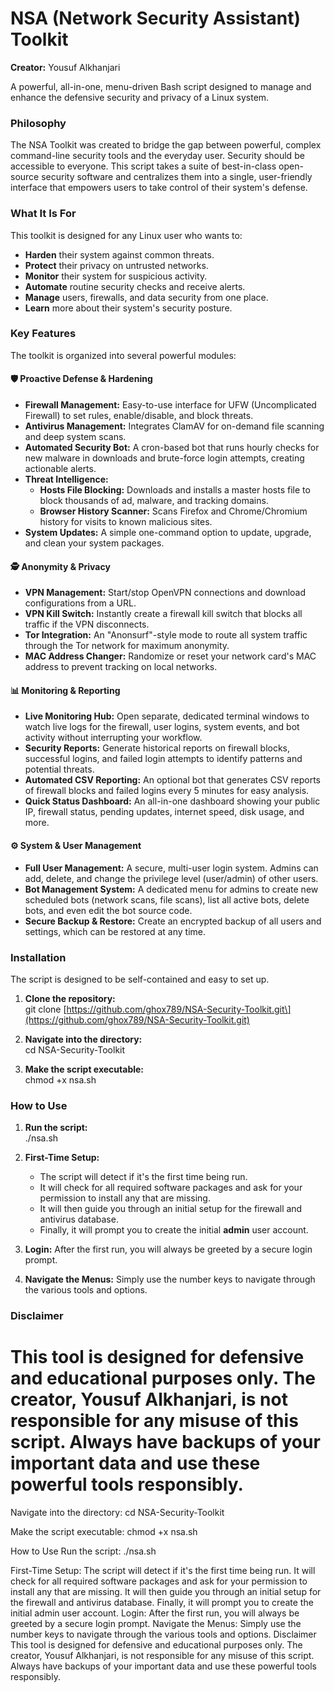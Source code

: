 # **NSA (Network Security Assistant) Toolkit**

**Creator:** Yousuf Alkhanjari

A powerful, all-in-one, menu-driven Bash script designed to manage and enhance the defensive security and privacy of a Linux system.

### **Philosophy**

The NSA Toolkit was created to bridge the gap between powerful, complex command-line security tools and the everyday user. Security should be accessible to everyone. This script takes a suite of best-in-class open-source security software and centralizes them into a single, user-friendly interface that empowers users to take control of their system's defense.

### **What It Is For**

This toolkit is designed for any Linux user who wants to:

* **Harden** their system against common threats.  
* **Protect** their privacy on untrusted networks.  
* **Monitor** their system for suspicious activity.  
* **Automate** routine security checks and receive alerts.  
* **Manage** users, firewalls, and data security from one place.  
* **Learn** more about their system's security posture.

### **Key Features**

The toolkit is organized into several powerful modules:

#### **🛡️ Proactive Defense & Hardening**

* **Firewall Management:** Easy-to-use interface for UFW (Uncomplicated Firewall) to set rules, enable/disable, and block threats.  
* **Antivirus Management:** Integrates ClamAV for on-demand file scanning and deep system scans.  
* **Automated Security Bot:** A cron-based bot that runs hourly checks for new malware in downloads and brute-force login attempts, creating actionable alerts.  
* **Threat Intelligence:**  
  * **Hosts File Blocking:** Downloads and installs a master hosts file to block thousands of ad, malware, and tracking domains.  
  * **Browser History Scanner:** Scans Firefox and Chrome/Chromium history for visits to known malicious sites.  
* **System Updates:** A simple one-command option to update, upgrade, and clean your system packages.

#### **🕵️ Anonymity & Privacy**

* **VPN Management:** Start/stop OpenVPN connections and download configurations from a URL.  
* **VPN Kill Switch:** Instantly create a firewall kill switch that blocks all traffic if the VPN disconnects.  
* **Tor Integration:** An "Anonsurf"-style mode to route all system traffic through the Tor network for maximum anonymity.  
* **MAC Address Changer:** Randomize or reset your network card's MAC address to prevent tracking on local networks.

#### **📊 Monitoring & Reporting**

* **Live Monitoring Hub:** Open separate, dedicated terminal windows to watch live logs for the firewall, user logins, system events, and bot activity without interrupting your workflow.  
* **Security Reports:** Generate historical reports on firewall blocks, successful logins, and failed login attempts to identify patterns and potential threats.  
* **Automated CSV Reporting:** An optional bot that generates CSV reports of firewall blocks and failed logins every 5 minutes for easy analysis.  
* **Quick Status Dashboard:** An all-in-one dashboard showing your public IP, firewall status, pending updates, internet speed, disk usage, and more.

#### **⚙️ System & User Management**

* **Full User Management:** A secure, multi-user login system. Admins can add, delete, and change the privilege level (user/admin) of other users.  
* **Bot Management System:** A dedicated menu for admins to create new scheduled bots (network scans, file scans), list all active bots, delete bots, and even edit the bot source code.  
* **Secure Backup & Restore:** Create an encrypted backup of all users and settings, which can be restored at any time.

### **Installation**

The script is designed to be self-contained and easy to set up.

1. **Clone the repository:**  
   git clone \[https://github.com/ghox789/NSA-Security-Toolkit.git\](https://github.com/ghox789/NSA-Security-Toolkit.git)

2. **Navigate into the directory:**  
   cd NSA-Security-Toolkit

3. **Make the script executable:**  
   chmod \+x nsa.sh

### **How to Use**

1. **Run the script:**  
   ./nsa.sh

2. **First-Time Setup:**  
   * The script will detect if it's the first time being run.  
   * It will check for all required software packages and ask for your permission to install any that are missing.  
   * It will then guide you through an initial setup for the firewall and antivirus database.  
   * Finally, it will prompt you to create the initial **admin** user account.  
3. **Login:** After the first run, you will always be greeted by a secure login prompt.  
4. **Navigate the Menus:** Simply use the number keys to navigate through the various tools and options.

### **Disclaimer**

This tool is designed for **defensive and educational purposes only**. The creator, Yousuf Alkhanjari, is not responsible for any misuse of this script. Always have backups of your important data and use these powerful tools responsibly.
=======

Navigate into the directory:
cd NSA-Security-Toolkit


Make the script executable:
chmod +x nsa.sh


How to Use
Run the script:
./nsa.sh


First-Time Setup:
The script will detect if it's the first time being run.
It will check for all required software packages and ask for your permission to install any that are missing.
It will then guide you through an initial setup for the firewall and antivirus database.
Finally, it will prompt you to create the initial admin user account.
Login: After the first run, you will always be greeted by a secure login prompt.
Navigate the Menus: Simply use the number keys to navigate through the various tools and options.
Disclaimer
This tool is designed for defensive and educational purposes only. The creator, Yousuf Alkhanjari, is not responsible for any misuse of this script. Always have backups of your important data and use these powerful tools responsibly.
